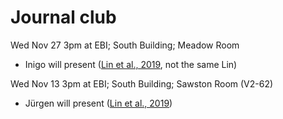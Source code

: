 # Journal club
Wed Nov 27 3pm at EBI; South Building; Meadow Room
- Inigo will present ([Lin et al., 2019](https://www.ncbi.nlm.nih.gov/pmc/articles/PMC6629722), not the same Lin)

Wed Nov 13 3pm at EBI; South Building; Sawston Room (V2-62)
- Jürgen will present ([Lin et al., 2019](http://doi.org/10.1126/scitranslmed.aaw8412))
